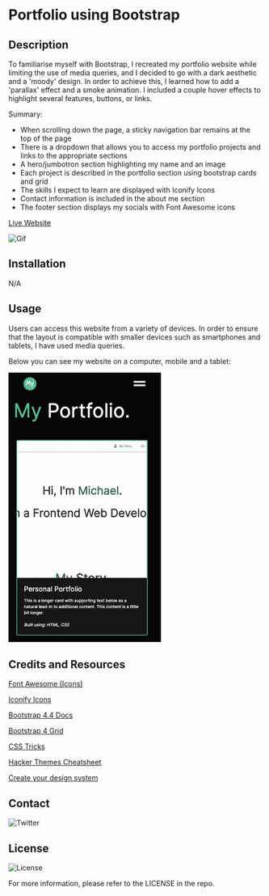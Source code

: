 # Portfolio using Bootstrap
## Description

To familiarise myself with Bootstrap, I recreated my portfolio website while limiting the use of media queries, and I decided to go with a dark aesthetic and a 'moody' design. In order to achieve this, I learned how to add a 'parallax' effect and a smoke animation. I included a couple hover effects to highlight several features, buttons, or links.

Summary:
 
* When scrolling down the page, a sticky navigation bar remains at the top of the page
* There is a dropdown that allows you to access my portfolio projects and links to the appropriate sections
* A hero/jumbotron section highlighting my name and an image
* Each project is described in the portfolio section using bootstrap cards and grid
* The skills I expect to learn are displayed with Iconify Icons
* Contact information is included in the about me section
* The footer section displays my socials with Font Awesome icons

[Live Website](https://mdyeates.github.io/Bootstrap-Portfolio)

![Gif](images/Bootstrap-Portfolio.gif)

## Installation

N/A

## Usage

Users can access this website from a variety of devices. In order to ensure that the layout is compatible with smaller devices such as smartphones and tablets, I have used media queries. 

Below you can see my website on a computer, mobile and a tablet:

![Mobile](images/bootstrap-portfolio-mobile.png)
## Credits and Resources

[Font Awesome (Icons)](https://fontawesome.com/)

[Iconify Icons](https://iconify.design/)

[Bootstrap 4.4 Docs](https://getbootstrap.com/docs/4.4/getting-started/introduction/)

[Bootstrap 4 Grid](https://uxplanet.orghow-the-bootstrap-4-grid-works-a1b04703a3b7)

[CSS Tricks](https://css-tricks.com/)

[](https://www.youtube.com/watch?v=3tLb3i7GB38&list=PL4cUxeGkcC9g9Vh9MAA-XKnfJsWZnPZFw)

[Hacker Themes Cheatsheet](https://hackerthemes.com/bootstrap-cheatsheet/)

[Create your design system](https://medium.com/codyhouse/create-your-design-system-part-1-typography-7c630d9092bd)

## Contact

![Twitter](https://img.shields.io/twitter/url?style=social&url=https%3A%2F%2Ftwitter.com%2Fmdyeates)

## License

![License](https://badgen.net/badge/license/MIT/blue)

For more information, please refer to the LICENSE in the repo.